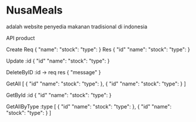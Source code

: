 # NusaMeals

adalah website penyedia makanan tradisional di indonesia

API product

Create
Req
{
    "name": 
    "stock":
    "type":
}
Res
{
    "id"
    "name":
    "stock":
    "type":
}

Update :id
{
    "id"
    "name":
    "stock":
    "type":
}


DeleteByID :id -> req
res
{
    "message"
}

GetAll 
[
    {
        "id"
        "name":
        "stock":
        "type":
    },
    {
        "id"
        "name":
        "stock":
        "type":
    }
]

GetById :id
{
    "id"
    "name":
    "stock":
    "type":
}

GetAllByType :type
[
    {
        "id"
        "name":
        "stock":
        "type":
    },
    {
        "id"
        "name":
        "stock":
        "type":
    }
]